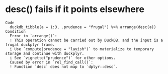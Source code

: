 # desc() fails if it points elsewhere

    Code
      duckdb_tibble(a = 1:3, .prudence = "frugal") %>% arrange(desc(a))
    Condition
      Error in `arrange()`:
      ! This operation cannot be carried out by DuckDB, and the input is a frugal duckplyr frame.
      i Use `compute(prudence = "lavish")` to materialize to temporary storage and continue with duckplyr.
      i See `vignette("prudence")` for other options.
      Caused by error in `rel_find_call()`:
      ! Function `desc` does not map to `dplyr::desc`.

